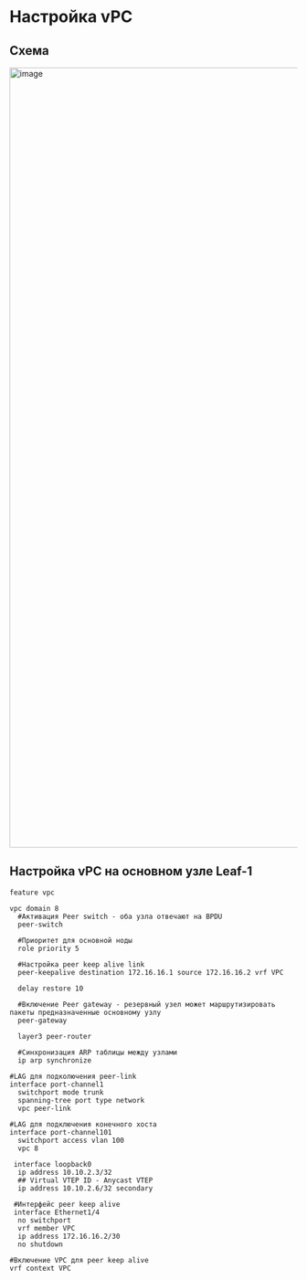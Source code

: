 # Настройка vPC

## Схема
<img width="1366" alt="image" src="https://user-images.githubusercontent.com/116812447/219690642-19d22a0b-c3c1-4cc0-9c83-032477724f94.png">

## Настройка vPC на основном узле Leaf-1
```
feature vpc

vpc domain 8
  #Активация Peer switch - оба узла отвечают на BPDU
  peer-switch
  
  #Приоритет для основной ноды
  role priority 5
  
  #Настройка peer keep alive link
  peer-keepalive destination 172.16.16.1 source 172.16.16.2 vrf VPC
  
  delay restore 10
  
  #Включение Peer gateway - резервный узел может маршрутизировать пакеты предназначенные основному узлу
  peer-gateway
  
  layer3 peer-router
  
  #Синхронизация ARP таблицы между узлами
  ip arp synchronize

#LAG для подколючения peer-link
interface port-channel1
  switchport mode trunk
  spanning-tree port type network
  vpc peer-link

#LAG для подключения конечного хоста
interface port-channel101
  switchport access vlan 100
  vpc 8
  
 interface loopback0
  ip address 10.10.2.3/32
  ## Virtual VTEP ID - Anycast VTEP
  ip address 10.10.2.6/32 secondary
  
 #Интерфейс peer keep alive
 interface Ethernet1/4
  no switchport
  vrf member VPC
  ip address 172.16.16.2/30
  no shutdown

#Включение VPC для peer keep alive
vrf context VPC
```
